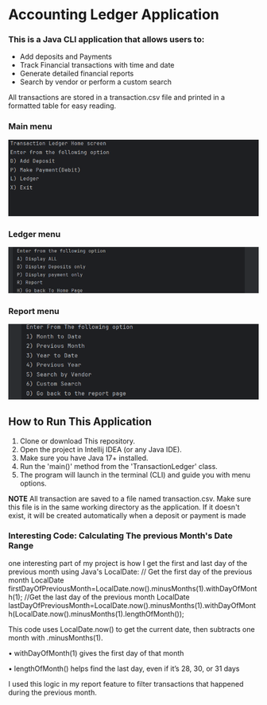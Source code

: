 # Accounting Ledger Application
### This is a Java CLI application that allows users to:
* Add deposits and Payments
* Track Financial transactions with time and date
* Generate detailed financial reports
* Search by vendor or perform a custom search 

All transactions are stored in a transaction.csv file and printed in a formatted table for easy reading.

### Main menu
![img.png](src/main/java/Capstone1/img.png)
### Ledger menu 
![img_1.png](src/main/java/Capstone1/img_1.png)
### Report menu
![img_2.png](src/main/java/Capstone1/img_2.png)
## How to Run This Application
1. Clone or download This repository.
2. Open the project in Intellij IDEA (or any Java IDE).
3. Make sure you have Java 17+ installed.
4. Run the 'main()' method from the 'TransactionLedger' class.
5. The program will launch in the terminal (CLI) and guide you with menu options.

**NOTE** All transaction are saved to a file named transaction.csv. Make sure this file is in the same working directory as the application. If it doesn't exist, it will be created automatically when a deposit or payment is made
### Interesting Code: Calculating The previous Month's Date Range
one interesting part of my project is how I get the first and last day of the previous month using Java's LocalDate:
// Get the first day of the previous month
LocalDate firstDayOfPreviousMonth=LocalDate.now().minusMonths(1).withDayOfMonth(1);
//Get the last day of the previous month
LocalDate lastDayOfPreviousMonth=LocalDate.now().minusMonths(1).withDayOfMonth(LocalDate.now().minusMonths(1).lengthOfMonth());

This code uses LocalDate.now() to get the current date, then subtracts one month with .minusMonths(1).

• withDayOfMonth(1) gives the first day of that month

• lengthOfMonth() helps find the last day, even if it’s 28, 30, or 31 days

I used this logic in my report feature to filter transactions that happened during the previous month.
